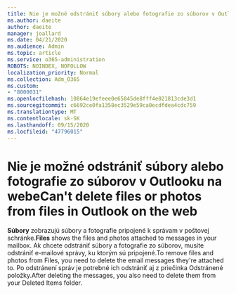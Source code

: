 ```yaml
---
title: Nie je možné odstrániť súbory alebo fotografie zo súborov v Outlooku na webe
ms.author: daeite
author: daeite
manager: joallard
ms.date: 04/21/2020
ms.audience: Admin
ms.topic: article
ms.service: o365-administration
ROBOTS: NOINDEX, NOFOLLOW
localization_priority: Normal
ms.collection: Adm_O365
ms.custom:
- "8000031"
ms.openlocfilehash: 10864e19efeee0e65845de8fff4e021813cde3d1
ms.sourcegitcommit: c6692ce0fa1358ec3529e59ca0ecdfdea4cdc759
ms.translationtype: MT
ms.contentlocale: sk-SK
ms.lasthandoff: 09/15/2020
ms.locfileid: "47796015"
---
```

# <a name="cant-delete-files-or-photos-from-files-in-outlook-on-the-web"></a><span data-ttu-id="f6862-102">Nie je možné odstrániť súbory alebo fotografie zo súborov v Outlooku na webe</span><span class="sxs-lookup"><span data-stu-id="f6862-102">Can't delete files or photos from files in Outlook on the web</span></span>

<span data-ttu-id="f6862-103">**Súbory** zobrazujú súbory a fotografie pripojené k správam v poštovej schránke.</span><span class="sxs-lookup"><span data-stu-id="f6862-103">**Files** shows the files and photos attached to messages in your mailbox.</span></span> <span data-ttu-id="f6862-104">Ak chcete odstrániť súbory a fotografie zo súborov, musíte odstrániť e-mailové správy, ku ktorým sú pripojené.</span><span class="sxs-lookup"><span data-stu-id="f6862-104">To remove files and photos from Files, you need to delete the email messages they're attached to.</span></span> <span data-ttu-id="f6862-105">Po odstránení správ je potrebné ich odstrániť aj z priečinka Odstránené položky.</span><span class="sxs-lookup"><span data-stu-id="f6862-105">After deleting the messages, you also need to delete them from your Deleted Items folder.</span></span>